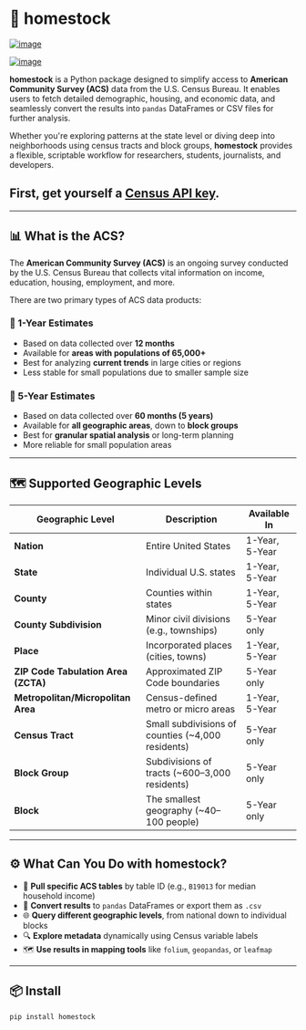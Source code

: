 # 🏡 homestock

[![image](https://img.shields.io/pypi/v/homestock.svg)](https://pypi.org/project/homestock/)

[![image](https://pyup.io/repos/github/jpepper19/homestock/shield.svg)](https://pyup.io/repos/github/jpepper19/homestock)

**homestock** is a Python package designed to simplify access to **American Community Survey (ACS)** data from the U.S. Census Bureau. It enables users to fetch detailed demographic, housing, and economic data, and seamlessly convert the results into `pandas` DataFrames or CSV files for further analysis.

Whether you're exploring patterns at the state level or diving deep into neighborhoods using census tracts and block groups, **homestock** provides a flexible, scriptable workflow for researchers, students, journalists, and developers.

## First, get yourself a [Census API key](https://api.census.gov/data/key_signup.html).
---

## 📊 What is the ACS?

The **American Community Survey (ACS)** is an ongoing survey conducted by the U.S. Census Bureau that collects vital information on income, education, housing, employment, and more.

There are two primary types of ACS data products:

### 🔹 1-Year Estimates
- Based on data collected over **12 months**
- Available for **areas with populations of 65,000+**
- Best for analyzing **current trends** in large cities or regions
- Less stable for small populations due to smaller sample size

### 🔸 5-Year Estimates
- Based on data collected over **60 months (5 years)**
- Available for **all geographic areas**, down to **block groups**
- Best for **granular spatial analysis** or long-term planning
- More reliable for small population areas

---

## 🗺️ Supported Geographic Levels

| Geographic Level                    | Description                                                                 | Available In |
|-------------------------------------|-----------------------------------------------------------------------------|--------------|
| **Nation**                          | Entire United States                                                        | 1-Year, 5-Year |
| **State**                           | Individual U.S. states                                                      | 1-Year, 5-Year |
| **County**                          | Counties within states                                                      | 1-Year, 5-Year |
| **County Subdivision**             | Minor civil divisions (e.g., townships)                                     | 5-Year only |
| **Place**                           | Incorporated places (cities, towns)                                         | 1-Year, 5-Year |
| **ZIP Code Tabulation Area (ZCTA)** | Approximated ZIP Code boundaries                                            | 5-Year only |
| **Metropolitan/Micropolitan Area**  | Census-defined metro or micro areas                                         | 1-Year, 5-Year |
| **Census Tract**                    | Small subdivisions of counties (~4,000 residents)                           | 5-Year only |
| **Block Group**                     | Subdivisions of tracts (~600–3,000 residents)                               | 5-Year only |
| **Block**                           | The smallest geography (~40–100 people)                                     | 5-Year only |

---

## ⚙️ What Can You Do with homestock?

- 🧩 **Pull specific ACS tables** by table ID (e.g., `B19013` for median household income)
- 📁 **Convert results** to `pandas` DataFrames or export them as `.csv`
- 🌐 **Query different geographic levels**, from national down to individual blocks
- 🔍 **Explore metadata** dynamically using Census variable labels
- 🗺️ **Use results in mapping tools** like `folium`, `geopandas`, or `leafmap`

---

## 📦 Install

```bash
pip install homestock



